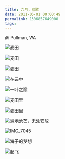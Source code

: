 ```yaml
---
title: 六月，船歌
date: 2011-06-01 00:00:49
permalink: 1306857649000
tags:
---
```


<p>@ Pullman, WA</p>  <p><img border="0" alt="麦田" src="http://static.flickr.com/3277/5780546796_7294c15238_b.jpg" /></p>  <p><img border="0" alt="麦田" src="http://static.flickr.com/2548/5779925373_f8f7d2b7aa_b.jpg" /></p>  <p><img border="0" alt="麦田" src="http://static.flickr.com/3413/5780570278_c4bd47c912_b.jpg" /></p>  <p><img border="0" alt="在云中" src="http://static.flickr.com/2430/5780035767_f17ac2d45a_b.jpg" /></p>  <p><img border="0" alt="一叶之巅" src="http://static.flickr.com/3492/5779951337_3a31c7baa7_z.jpg" /></p>  <p><img border="0" alt="麦田里" src="http://static.flickr.com/5181/5779957587_464dc2140f_z.jpg" /></p>  <p><img border="0" alt="麦田里" src="http://static.flickr.com/3030/5780507484_ca505ed317_z.jpg" /></p>  <p><img border="0" alt="遍地沧芒，无处安放" src="http://static.flickr.com/5270/5780490504_f1fe5ea9cb_b.jpg" /></p>  <p><img border="0" alt="IMG_7045" src="http://static.flickr.com/5309/5780512004_671461800b_b.jpg" /></p>  <p><img border="0" alt="海子的梦想" src="http://static.flickr.com/5305/5779885815_8906980592_b.jpg" /></p>  <p><img border="0" alt="起飞" src="http://static.flickr.com/3275/5780480732_5eecd4e73c_b.jpg" /></p>
